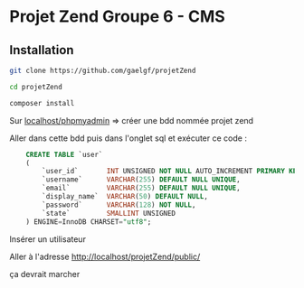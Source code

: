 Projet Zend Groupe 6 - CMS
=======================

Installation
------------

```bash
git clone https://github.com/gaelgf/projetZend
```

```bash
cd projetZend
```

```bash
composer install
```

Sur [localhost/phpmyadmin](localhost/phpmyadmin) => créer une bdd nommée projet zend

Aller dans cette bdd puis dans l'onglet sql et exécuter ce code :

```sql
    CREATE TABLE `user`
    (
        `user_id`       INT UNSIGNED NOT NULL AUTO_INCREMENT PRIMARY KEY,
        `username`      VARCHAR(255) DEFAULT NULL UNIQUE,
        `email`         VARCHAR(255) DEFAULT NULL UNIQUE,
        `display_name`  VARCHAR(50) DEFAULT NULL,
        `password`      VARCHAR(128) NOT NULL,
        `state`         SMALLINT UNSIGNED
    ) ENGINE=InnoDB CHARSET="utf8";
```

Insérer un utilisateur

Aller à l'adresse [http://localhost/projetZend/public/](Http://localhost/projetZend/public/)

ça devrait marcher